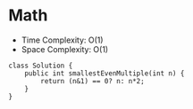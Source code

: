 # Math
* Time Complexity: O(1)
* Space Complexity: O(1)
```
class Solution {
    public int smallestEvenMultiple(int n) {
        return (n&1) == 0? n: n*2;
    }
}
```